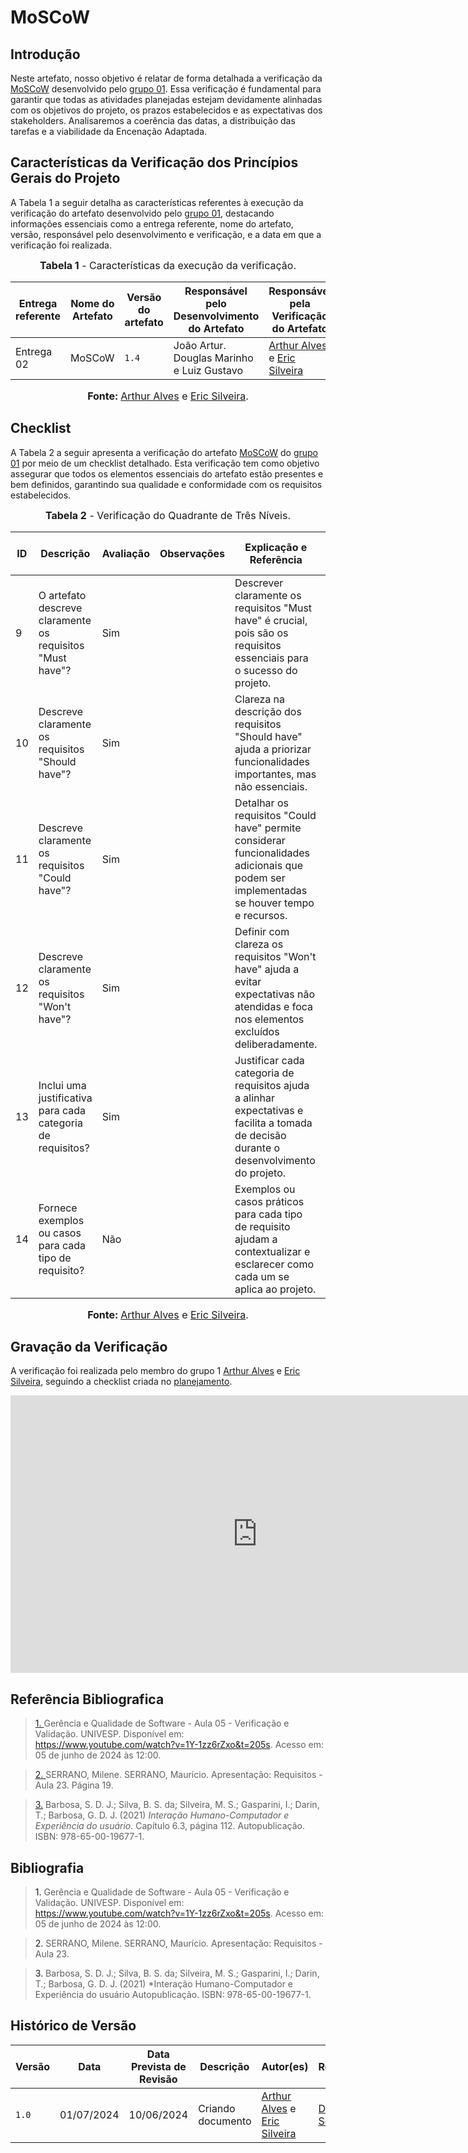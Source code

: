 # MoSCoW

## <a>Introdução</a>

Neste artefato, nosso objetivo é relatar de forma detalhada a verificação da <a href="https://requisitos-de-software.github.io/2024.1-CarteiradeTrabalhoDigital/#/Elicitacao/Priorizacao/Execucao/MoSCoW">MoSCoW</a> desenvolvido pelo <a href="https://requisitos-de-software.github.io/2024.1-CarteiradeTrabalhoDigital/">grupo 01</a>. Essa verificação é fundamental para garantir que todas as atividades planejadas estejam devidamente alinhadas com os objetivos do projeto, os prazos estabelecidos e as expectativas dos stakeholders. Analisaremos a coerência das datas, a distribuição das tarefas e a viabilidade da Encenação Adaptada.

## <a>Características da Verificação dos Princípios Gerais do Projeto</a>

A Tabela 1 a seguir detalha as características referentes à execução da verificação do artefato desenvolvido pelo <a href="https://requisitos-de-software.github.io/2024.1-CarteiradeTrabalhoDigital/">grupo 01</a>, destacando informações essenciais como a entrega referente, nome do artefato, versão, responsável pelo desenvolvimento e verificação, e a data em que a verificação foi realizada.

<center>

<font size="3"><p style="text-align: center"><b>Tabela 1</b> - Características da execução da verificação.</p></font>

|**Entrega referente**|**Nome do Artefato**|**Versão do artefato**|**Responsável pelo Desenvolvimento do Artefato**|**Responsável pela Verificação do Artefato**|**Data da Verificação**|
|---------|---------|---------|-----------|------------------|------|
|Entrega 02|MoSCoW|`1.4`|João Artur. Douglas Marinho e Luiz Gustavo|[Arthur Alves](https://github.com/arthrok) e [Eric Silveira](https://github.com/ericbky)|01/07|

<font size="3"><p style="text-align: center"><b>Fonte: </b> [Arthur Alves](https://github.com/arthrok) e [Eric Silveira](https://github.com/ericbky).</p></font>
</center>

## <a>Checklist</a>

A Tabela 2 a seguir apresenta a verificação do artefato <a href="https://requisitos-de-software.github.io/2024.1-CarteiradeTrabalhoDigital/#/Elicitacao/Priorizacao/Execucao/MoSCoW">MoSCoW</a> do <a href="https://requisitos-de-software.github.io/2024.1-CarteiradeTrabalhoDigital/">grupo 01</a> por meio de um checklist detalhado. Esta verificação tem como objetivo assegurar que todos os elementos essenciais do artefato estão presentes e bem definidos, garantindo sua qualidade e conformidade com os requisitos estabelecidos.

<center>

<font size="3"><p style="text-align: center"><b>Tabela 2</b> - Verificação do Quadrante de Três Níveis.</p></font>

| **ID** | **Descrição** | **Avaliação** | **Observações** | **Explicação e Referência** | **Imagem da Referência** |
| ---- | ----------- | ----------- | ------------- | ------------- | -------- |
| 9 | O artefato descreve claramente os requisitos "Must have"? | Sim | |Descrever claramente os requisitos "Must have" é crucial, pois são os requisitos essenciais para o sucesso do projeto. | <button style="background-color: blue; color: white; border: none; padding: 5px 10px; cursor: pointer;" onclick="window.open('../Prints/128.png', '_blank', 'toolbar=no,scrollbars=yes,resizable=yes,width=600,height=600');">Imagem</button>|
| 10 | Descreve claramente os requisitos "Should have"? | Sim | | Clareza na descrição dos requisitos "Should have" ajuda a priorizar funcionalidades importantes, mas não essenciais. | <button style="background-color: blue; color: white; border: none; padding: 5px 10px; cursor: pointer;" onclick="window.open('../Prints/128.png', '_blank', 'toolbar=no,scrollbars=yes,resizable=yes,width=600,height=600');">Imagem</button>|
| 11 | Descreve claramente os requisitos "Could have"? | Sim | | Detalhar os requisitos "Could have" permite considerar funcionalidades adicionais que podem ser implementadas se houver tempo e recursos. |<button style="background-color: blue; color: white; border: none; padding: 5px 10px; cursor: pointer;" onclick="window.open('../Prints/128.png', '_blank', 'toolbar=no,scrollbars=yes,resizable=yes,width=600,height=600');">Imagem</button> |
| 12 | Descreve claramente os requisitos "Won't have"? | Sim | | Definir com clareza os requisitos "Won't have" ajuda a evitar expectativas não atendidas e foca nos elementos excluídos deliberadamente. | <button style="background-color: blue; color: white; border: none; padding: 5px 10px; cursor: pointer;" onclick="window.open('../Prints/128.png', '_blank', 'toolbar=no,scrollbars=yes,resizable=yes,width=600,height=600');">Imagem</button>|
| 13 | Inclui uma justificativa para cada categoria de requisitos? | Sim | | Justificar cada categoria de requisitos ajuda a alinhar expectativas e facilita a tomada de decisão durante o desenvolvimento do projeto. |<button style="background-color: blue; color: white; border: none; padding: 5px 10px; cursor: pointer;" onclick="window.open('../Prints/128.png', '_blank', 'toolbar=no,scrollbars=yes,resizable=yes,width=600,height=600');">Imagem</button> |
| 14 | Fornece exemplos ou casos para cada tipo de requisito? | Não | | Exemplos ou casos práticos para cada tipo de requisito ajudam a contextualizar e esclarecer como cada um se aplica ao projeto. | <button style="background-color: blue; color: white; border: none; padding: 5px 10px; cursor: pointer;" onclick="window.open('../Prints/128.png', '_blank', 'toolbar=no,scrollbars=yes,resizable=yes,width=600,height=600');">Imagem</button>|

<font size="3"><p style="text-align: center"><b>Fonte: </b> [Arthur Alves](https://github.com/arthrok) e [Eric Silveira](https://github.com/ericbky).</p></font>
</center>

## <a>Gravação da Verificação</a>

A verificação foi realizada pelo membro do grupo 1 [Arthur Alves](https://github.com/arthrok) e [Eric Silveira](https://github.com/ericbky), seguindo a checklist criada no [planejamento](https://requisitos-de-software.github.io/2024.1-DiarioOficialdaUniao/verificacao/grupo2/etapa2/planejamento-verificacao-grupo2/).

<iframe width="789" height="444" src="https://www.youtube.com/embed/aAkfv0CKe84" title="moscow" frameborder="0" allow="accelerometer; autoplay; clipboard-write; encrypted-media; gyroscope; picture-in-picture; web-share" referrerpolicy="strict-origin-when-cross-origin" allowfullscreen></iframe>

## <a>Referência Bibliografica</a>
> <a id="REF1" href="#anchor_1">1. </a>Gerência e Qualidade de Software - Aula 05 - Verificação e Validação. UNIVESP. Disponível em: <https://www.youtube.com/watch?v=1Y-1zz6rZxo&t=205s>. Acesso em: 05 de junho de 2024 às 12:00.

> <a id="REF2" href="#anchor_2">2. </a>SERRANO, Milene. SERRANO, Maurício. Apresentação: Requisitos - Aula 23. Página 19.

> <a id="FRM3" href="#anchor_3">3.</a> Barbosa, S. D. J.; Silva, B. S. da; Silveira, M. S.; Gasparini, I.; Darin, T.; Barbosa, G. D. J. (2021) *Interação Humano-Computador e Experiência do usuário.* Capítulo 6.3, página 112. Autopublicação. ISBN: 978-65-00-19677-1.


## <a>Bibliografia</a>
> <a>1. </a>Gerência e Qualidade de Software - Aula 05 - Verificação e Validação. UNIVESP. Disponível em: <https://www.youtube.com/watch?v=1Y-1zz6rZxo&t=205s>. Acesso em: 05 de junho de 2024 às 12:00.

> <a>2. </a>SERRANO, Milene. SERRANO, Maurício. Apresentação: Requisitos - Aula 23.

> <a>3.</a> Barbosa, S. D. J.; Silva, B. S. da; Silveira, M. S.; Gasparini, I.; Darin, T.; Barbosa, G. D. J. (2021) *Interação Humano-Computador e Experiência do usuário Autopublicação. ISBN: 978-65-00-19677-1.

## <a>Histórico de Versão</a>

| Versão| Data | Data Prevista de Revisão| Descrição  | Autor(es)  | Revisor(es) |
| ------- | ------ | ------ | ------- | -------- | -------- |
| `1.0` | 01/07/2024 | 10/06/2024 | Criando documento |[Arthur Alves](https://github.com/arthrok) e [Eric Silveira](https://github.com/ericbky)|[Diego Sousa](https://github.com/DiegoSousaLeite)|
